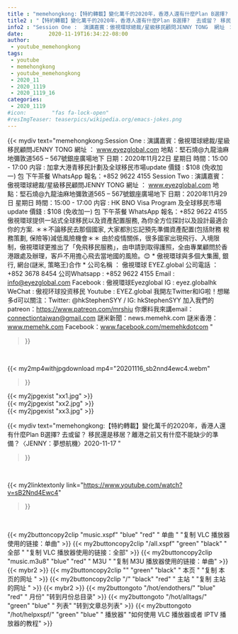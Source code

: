 ```yaml
---
title : "memehongkong:【特約轉載】變化萬千的2020年，香港人還有什麼Plan B選擇?  去或留？ 移民還是移居？離港之前又有什麼不能缺少的準備？〈JENNY：夢想航機〉2020-11-17 "
title2 : "【特約轉載】變化萬千的2020年，香港人還有什麼Plan B選擇?  去或留？ 移民還是移居？離港之前又有什麼不能缺少的準備？〈JENNY：夢想航機〉2020-11-17 "
info2 : "Session One :  演講嘉賓：傲視環球總裁/星級移民顧問JENNY TONG  網址 ： www.eyezglobal.com 地點：堅石燒@九龍油麻地彌敦道565 – 567號銀座廣場地下 日期：2020年11月22日   星期日 時間：15:00 - 17:00 内容 : 加拿大港青移民計劃及全球移民市場update 價錢 : $108 (免收加一) 包 下午茶餐 WhatsApp 報名：+852 9622 4155    Session Two :  演講嘉賓：傲視環球總裁/星級移民顧問JENNY TONG  網址 ： www.eyezglobal.com 地點：堅石燒@九龍油麻地彌敦道565 – 567號銀座廣場地下 日期：2020年11月29日   星期日 時間：15:00 - 17:00 内容 : HK BNO Visa Program 及全球移民市場update 價錢 : $108 (免收加一) 包 下午茶餐 WhatsApp 報名：+852 9622 4155    傲視環球提供一站式全球移民以及資產配置服務, 為你全方位探討以及設計最適合你的方案.  ＊＊不論移民去那個國家, 大家都別忘記預先準備資產配置(包括財務 稅務策劃, 保險等)減低風險機會＊＊  由於疫情關係，很多國家出現飛行、入境限制，傲視環球更推出了「免飛移民服務」，由申請到取得護照，全由專業顧問於香港跟處及辦理，客戶不用擔心飛去當地國的風險。😊  * 傲視環球與多個大集團, 銀行, 網台(謎米, 策略王)合作 *    公司名稱 ： 傲視環球 EYEZ.global 公司電話 ： +852 3678 8454 公司Whatsapp : +852 9622 4155  Email : info@eyezglobal.com  Facebook : 傲視環球Eyezglobal  IG : eyez.globalhk  WeChat : 傲视环球投资移民 Youtube : EYEZ.global  我開左Twitter和IG啦！想睇多d可以關注：Twitter: @hkStephenSYY / IG: hkStephenSYY 加入我們的patreon：https://www.patreon.com/mrshiu 你爆料我來講email： connectiontaiwan@gmail.com 謎米新聞：news.memehk.com 謎米香港： www.memehk.com Facebook：www.facebook.com/memehkdotcom "
date:        2020-11-19T16:34:22-08:00
author:
 - youtube_memehongkong
tags:
 - youtube
 - memehongkong
 - youtube_memehongkong
 - 2020_11
 - 2020_1119
 - 2020_1119_16
categories:
 - 2020_1119
#icon:        "fas fa-lock-open"
#resImgTeaser: teaserpics/wikipedia.org/emacs-jokes.png
---
```


{{< mydiv text="memehongkong:Session One :  演講嘉賓：傲視環球總裁/星級移民顧問JENNY TONG  網址 ： www.eyezglobal.com 地點：堅石燒@九龍油麻地彌敦道565 – 567號銀座廣場地下 日期：2020年11月22日   星期日 時間：15:00 - 17:00 内容 : 加拿大港青移民計劃及全球移民市場update 價錢 : $108 (免收加一) 包 下午茶餐 WhatsApp 報名：+852 9622 4155    Session Two :  演講嘉賓：傲視環球總裁/星級移民顧問JENNY TONG  網址 ： www.eyezglobal.com 地點：堅石燒@九龍油麻地彌敦道565 – 567號銀座廣場地下 日期：2020年11月29日   星期日 時間：15:00 - 17:00 内容 : HK BNO Visa Program 及全球移民市場update 價錢 : $108 (免收加一) 包 下午茶餐 WhatsApp 報名：+852 9622 4155    傲視環球提供一站式全球移民以及資產配置服務, 為你全方位探討以及設計最適合你的方案.  ＊＊不論移民去那個國家, 大家都別忘記預先準備資產配置(包括財務 稅務策劃, 保險等)減低風險機會＊＊  由於疫情關係，很多國家出現飛行、入境限制，傲視環球更推出了「免飛移民服務」，由申請到取得護照，全由專業顧問於香港跟處及辦理，客戶不用擔心飛去當地國的風險。😊  * 傲視環球與多個大集團, 銀行, 網台(謎米, 策略王)合作 *    公司名稱 ： 傲視環球 EYEZ.global 公司電話 ： +852 3678 8454 公司Whatsapp : +852 9622 4155  Email : info@eyezglobal.com  Facebook : 傲視環球Eyezglobal  IG : eyez.globalhk  WeChat : 傲视环球投资移民 Youtube : EYEZ.global  我開左Twitter和IG啦！想睇多d可以關注：Twitter: @hkStephenSYY / IG: hkStephenSYY 加入我們的patreon：https://www.patreon.com/mrshiu 你爆料我來講email： connectiontaiwan@gmail.com 謎米新聞：news.memehk.com 謎米香港： www.memehk.com Facebook：www.facebook.com/memehkdotcom "
>}}
<br>


{{< my2mp4withjpgdownload mp4="20201116_sb2nnd4ewc4.webm"
>}}

{{< my2jpgexist "xx1.jpg" >}}<br>
{{< my2jpgexist "xx2.jpg" >}}<br>
{{< my2jpgexist "xx3.jpg" >}}<br>



{{< mydiv text="memehongkong:【特約轉載】變化萬千的2020年，香港人還有什麼Plan B選擇?  去或留？ 移民還是移居？離港之前又有什麼不能缺少的準備？〈JENNY：夢想航機〉2020-11-17 "
>}}
<br>

{{< my2linktextonly link="https://www.youtube.com/watch?v=sB2Nnd4Ewc4"
>}}


<br>

{{< my2buttoncopy2clip "music.xspf"        "blue"   "red"    " 单曲 "  "复制 VLC 播放器使用的链接：单曲" >}} {{< my2buttoncopy2clip "/all.xspf"         "green"  "black"  " 全部 "  "复制 VLC 播放器使用的链接：全部" >}} {{< my2buttoncopy2clip "music.m3u8"        "blue"   "red"    " M3U  "    "复制 M3U 播放器使用的链接：单曲" >}} {{< mybr2 >}} {{< my2buttoncopy2clip ""                  "green"  "black"  " 本页 "    "复制 本页的网址 " >}} {{< my2buttoncopy2clip "/"                 "black"  "red"    " 主站 "    "复制 主站的网址 " >}} {{< mybr2 >}} {{< my2buttongoto      "/hot/endothers/"   "blue"   "red"    " 月份"   "转到月份总目录" >}} {{< my2buttongoto      "/hot/alltags/"     "green"  "blue"   " 列表"   "转到文章总列表" >}} {{< my2buttongoto      "/hot/helpxspf/"    "green"  "blue"   " 播放器" "如何使用 VLC 播放器或者 IPTV 播放器的教程" >}} 
